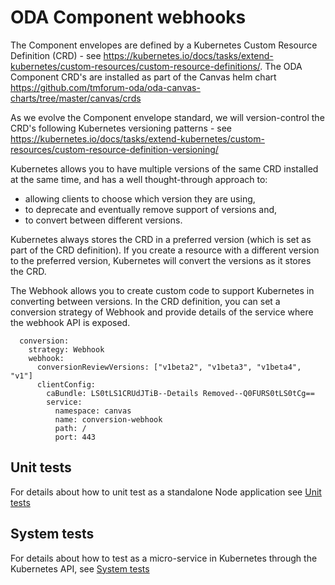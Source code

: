 # ODA Component webhooks

The Component envelopes are defined by a Kubernetes Custom Resource Definition (CRD) - see https://kubernetes.io/docs/tasks/extend-kubernetes/custom-resources/custom-resource-definitions/. The ODA Component CRD's are installed as part of the Canvas helm chart https://github.com/tmforum-oda/oda-canvas-charts/tree/master/canvas/crds 

As we evolve the Component envelope standard, we will version-control the CRD's following Kubernetes versioning patterns - see https://kubernetes.io/docs/tasks/extend-kubernetes/custom-resources/custom-resource-definition-versioning/

Kubernetes allows you to have multiple versions of the same CRD installed at the same time, and has a well thought-through approach to:
* allowing clients to choose which version they are using, 
* to deprecate and eventually remove support of versions and,
* to convert between different versions. 

Kubernetes always stores the CRD in a preferred version (which is set as part of the CRD definition). If you create a resource with a different version to the preferred version, Kubernetes will convert the versions as it stores the CRD.

The Webhook allows you to create custom code to support Kubernetes in converting between versions. In the CRD definition, you can set a conversion strategy of Webhook and provide details of the service where the webhook API is exposed.

```
  conversion:
    strategy: Webhook
    webhook:
      conversionReviewVersions: ["v1beta2", "v1beta3", "v1beta4", "v1"]
      clientConfig:
        caBundle: LS0tLS1CRUdJTiB--Details Removed--Q0FURS0tLS0tCg==
        service:
          namespace: canvas
          name: conversion-webhook
          path: /
          port: 443
```

## Unit tests

For details about how to unit test as a standalone Node application see [Unit tests](https://github.com/tmforum-oda/oda-canvas/blob/main/source/webhooks/unit-tests/README.md)

## System tests

For details about how to test as a micro-service in Kubernetes through the Kubernetes API, see [System tests](https://github.com/tmforum-oda/oda-canvas/blob/main/source/webhooks/system-tests/README.md)

